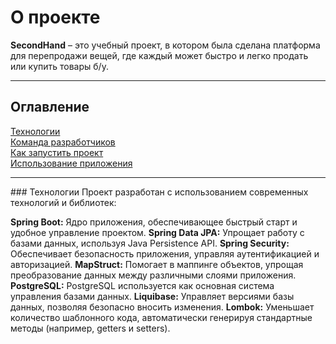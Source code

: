 <h1>О проекте</h1>
<b>SecondHand</b> – это учебный проект, в котором была сделана платформа для перепродажи вещей, где каждый может быстро и легко продать или купить товары б/у. 
<hr>
<h2>Оглавление</h2>
<a href="www.google.com">Технологии</a><br>
<a href="#">Команда разработчиков</a><br>
<a href="#">Как запустить проект</a><br>
<a href="#">Использование приложения</a>
<hr>
### <a name="технологии"></a>Технологии
Проект разработан с использованием современных технологий и библиотек:

<b>Spring Boot:</b> Ядро приложения, обеспечивающее быстрый старт и удобное управление проектом.
<b>Spring Data JPA:</b> Упрощает работу с базами данных, используя Java Persistence API.
<b>Spring Security:</b> Обеспечивает безопасность приложения, управляя аутентификацией и авторизацией.
<b>MapStruct:</b> Помогает в маппинге объектов, упрощая преобразование данных между различными слоями приложения.
<b>PostgreSQL:</b> PostgreSQL используется как основная система управления базами данных.
<b>Liquibase:</b> Управляет версиями базы данных, позволяя безопасно вносить изменения.
<b>Lombok:</b> Уменьшает количество шаблонного кода, автоматически генерируя стандартные методы (например, getters и setters).

